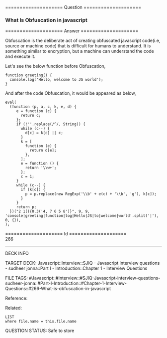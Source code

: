==================== Question ====================  

### What Is Obfuscation in javascript  

==================== Answer ====================  

Obfuscation is the deliberate act of creating obfuscated javascript code(i.e, source or machine code) that is difficult for humans to understand. It is something similar to encryption, but a machine can understand the code and execute it.

Let's see the below function before Obfuscation,

<!-- codeblock-start -->
<pre><code class="hljs language-javascript"><span class="hljs-keyword">function</span> <span class="hljs-title function_">greeting</span>(<span class="hljs-params"></span>) {
  <span class="hljs-variable language_">console</span>.<span class="hljs-title function_">log</span>(<span class="hljs-string">'Hello, welcome to JS world'</span>);
}
</code></pre>
<!-- codeblock-end -->

And after the code Obfuscation, it would be appeared as below,

<!-- codeblock-start -->
<pre><code class="hljs language-javascript"><span class="hljs-built_in">eval</span>(
  (<span class="hljs-keyword">function</span> (<span class="hljs-params">p, a, c, k, e, d</span>) {
     e = <span class="hljs-keyword">function</span> (<span class="hljs-params">c</span>) {
       <span class="hljs-keyword">return</span> c;
     };
     <span class="hljs-keyword">if</span> (!<span class="hljs-string">''</span>.<span class="hljs-title function_">replace</span>(<span class="hljs-regexp">/^/</span>, <span class="hljs-title class_">String</span>)) {
       <span class="hljs-keyword">while</span> (c--) {
         d[c] = k[c] || c;
       }
       k = [
         <span class="hljs-keyword">function</span> (<span class="hljs-params">e</span>) {
           <span class="hljs-keyword">return</span> d[e];
         },
       ];
       e = <span class="hljs-keyword">function</span> (<span class="hljs-params"></span>) {
         <span class="hljs-keyword">return</span> <span class="hljs-string">'\\w+'</span>;
       };
       c = <span class="hljs-number">1</span>;
     }
     <span class="hljs-keyword">while</span> (c--) {
       <span class="hljs-keyword">if</span> (k[c]) {
         p = p.<span class="hljs-title function_">replace</span>(<span class="hljs-keyword">new</span> <span class="hljs-title class_">RegExp</span>(<span class="hljs-string">'\\b'</span> + <span class="hljs-title function_">e</span>(c) + <span class="hljs-string">'\\b'</span>, <span class="hljs-string">'g'</span>), k[c]);
       }
     }
     <span class="hljs-keyword">return</span> p;
  })(<span class="hljs-string">"2 1(){0.3('4, 7 6 5 8')}"</span>, <span class="hljs-number">9</span>, <span class="hljs-number">9</span>, <span class="hljs-string">'console|greeting|function|log|Hello|JS|to|welcome|world'</span>.<span class="hljs-title function_">split</span>(<span class="hljs-string">'|'</span>), <span class="hljs-number">0</span>, {}),
);
</code></pre>
<!-- codeblock-end -->

==================== Id ====================  
266

---

DECK INFO

TARGET DECK: Javascript::Interview::SJIQ - Javascript interview questions - sudheer jonna::Part I - Introduction::Chapter 1 - Interview Questions

FILE TAGS: #Javascript::#Interview::#SJIQ-Javascript-interview-questions-sudheer-jonna::#Part-I-Introduction::#Chapter-1-Interview-Questions::#266-What-is-obfuscation-in-javascript

Reference:

Related:

```dataview
LIST
where file.name = this.file.name
```

QUESTION STATUS: Safe to store
